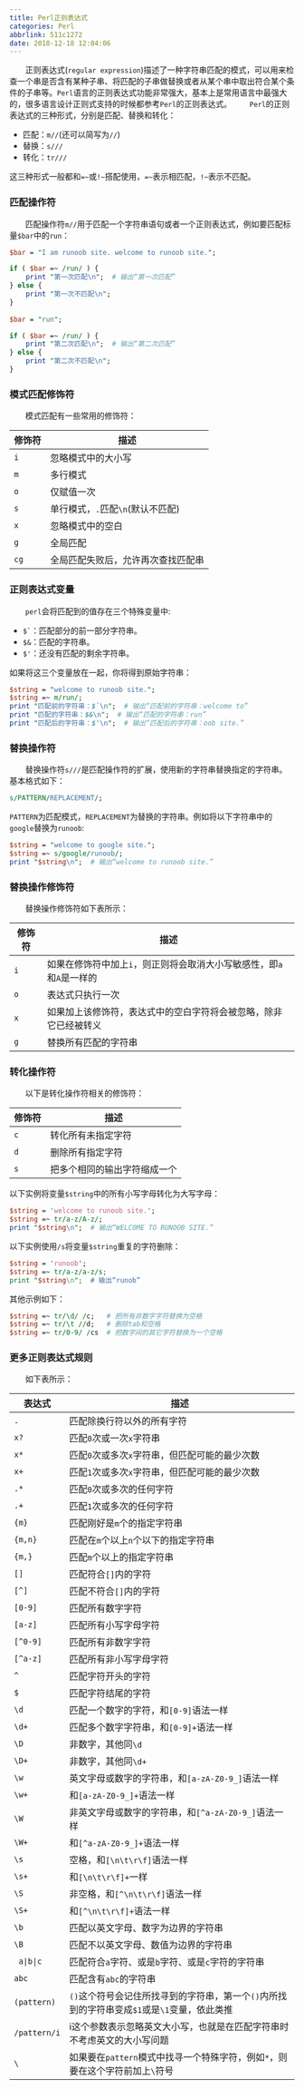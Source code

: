 ```yaml
---
title: Perl正则表达式
categories: Perl
abbrlink: 511c1272
date: 2018-12-18 12:04:06
---
```

&emsp;&emsp;正则表达式(`regular expression`)描述了一种字符串匹配的模式，可以用来检查一个串是否含有某种子串、将匹配的子串做替换或者从某个串中取出符合某个条件的子串等。`Perl`语言的正则表达式功能非常强大，基本上是常用语言中最强大的，很多语言设计正则式支持的时候都参考`Perl`的正则表达式。
&emsp;&emsp;`Perl`的正则表达式的三种形式，分别是匹配、替换和转化：

- 匹配：`m//`(还可以简写为`//`)
- 替换：`s///`
- 转化：`tr///`

这三种形式一般都和`=~`或`!~`搭配使用，`=~`表示相匹配，`!~`表示不匹配。

### 匹配操作符

&emsp;&emsp;匹配操作符`m//`用于匹配一个字符串语句或者一个正则表达式，例如要匹配标量`$bar`中的`run`：

``` perl
$bar = "I am runoob site. welcome to runoob site.";

if ( $bar =~ /run/ ) {
    print "第一次匹配\n";  # 输出“第一次匹配”
} else {
    print "第一次不匹配\n";
}
​
$bar = "run";

if ( $bar =~ /run/ ) {
    print "第二次匹配\n";  # 输出“第二次匹配”
} else {
    print "第二次不匹配\n";
}
```

### 模式匹配修饰符

&emsp;&emsp;模式匹配有一些常用的修饰符：

修饰符 | 描述
------|----
`i`   | 忽略模式中的大小写
`m`   | 多行模式
`o`   | 仅赋值一次
`s`   | 单行模式，`.`匹配`\n`(默认不匹配)
`x`   | 忽略模式中的空白
`g`   | 全局匹配
`cg`  | 全局匹配失败后，允许再次查找匹配串

### 正则表达式变量

&emsp;&emsp;`perl`会将匹配到的值存在三个特殊变量中:

- <code>$\`</code>：匹配部分的前一部分字符串。
- `$&`：匹配的字符串。
- `$'`：还没有匹配的剩余字符串。

如果将这三个变量放在一起，你将得到原始字符串：

``` perl
$string = "welcome to runoob site.";
$string =~ m/run/;
print "匹配前的字符串：$`\n";  # 输出“匹配前的字符串：welcome to”
print "匹配的字符串：$&\n";  # 输出“匹配的字符串：run”
print "匹配后的字符串：$'\n";  # 输出“匹配后的字符串：oob site.”
```

### 替换操作符

&emsp;&emsp;替换操作符`s///`是匹配操作符的扩展，使用新的字符串替换指定的字符串。基本格式如下：

``` perl
s/PATTERN/REPLACEMENT/;
```

`PATTERN`为匹配模式，`REPLACEMENT`为替换的字符串。例如将以下字符串中的`google`替换为`runoob`:

``` perl
$string = "welcome to google site.";
$string =~ s/google/runoob/;
print "$string\n";  # 输出“welcome to runoob site.”
```

### 替换操作修饰符

&emsp;&emsp;替换操作修饰符如下表所示：

修饰符 | 描述
------|-----
`i`   | 如果在修饰符中加上`i`，则正则将会取消大小写敏感性，即`a`和`A`是一样的
`o`   | 表达式只执行一次
`x`   | 如果加上该修饰符，表达式中的空白字符将会被忽略，除非它已经被转义
`g`   | 替换所有匹配的字符串

### 转化操作符

&emsp;&emsp;以下是转化操作符相关的修饰符：

修饰符 | 描述
------|-----
`c`   | 转化所有未指定字符
`d`   | 删除所有指定字符
`s`   | 把多个相同的输出字符缩成一个

以下实例将变量`$string`中的所有小写字母转化为大写字母：

``` perl
$string = 'welcome to runoob site.';
$string =~ tr/a-z/A-z/;
print "$string\n";  # 输出“WELCOME TO RUNOOB SITE.”
```

以下实例使用`/s`将变量`$string`重复的字符删除：

``` perl
$string = 'runoob';
$string =~ tr/a-z/a-z/s;
print "$string\n";  # 输出“runob”
```

其他示例如下：

``` perl
$string =~ tr/\d/ /c;   # 把所有非数字字符替换为空格
$string =~ tr/\t //d;   # 删除tab和空格
$string =~ tr/0-9/ /cs  # 把数字间的其它字符替换为一个空格
```

### 更多正则表达式规则

&emsp;&emsp;如下表所示：

表达式                          | 描述
-------------------------------|-----
`.`                            | 匹配除换行符以外的所有字符
`x?`                           | 匹配`0`次或一次`x`字符串
`x*`                           | 匹配`0`次或多次`x`字符串，但匹配可能的最少次数
`x+`                           | 匹配`1`次或多次`x`字符串，但匹配可能的最少次数
`.*`                           | 匹配`0`次或多次的任何字符
`.+`                           | 匹配`1`次或多次的任何字符
`{m}`                          | 匹配刚好是`m`个的指定字符串
`{m,n}`                        | 匹配在`m`个以上`n`个以下的指定字符串
`{m,}`                         | 匹配`m`个以上的指定字符串
`[]`                           | 匹配符合`[]`内的字符
`[^]`                          | 匹配不符合`[]`内的字符
`[0-9]`                        | 匹配所有数字字符
`[a-z]`                        | 匹配所有小写字母字符
`[^0-9]`                       | 匹配所有非数字字符
`[^a-z]`                       | 匹配所有非小写字母字符
`^`                            | 匹配字符开头的字符
`$`                            | 匹配字符结尾的字符
`\d`                           | 匹配一个数字的字符，和`[0-9]`语法一样
`\d+`                          | 匹配多个数字字符串，和`[0-9]+`语法一样
`\D`                           | 非数字，其他同`\d`
`\D+`                          | 非数字，其他同`\d+`
`\w`                           | 英文字母或数字的字符串，和`[a-zA-Z0-9_]`语法一样
`\w+`                          | 和`[a-zA-Z0-9_]+`语法一样
`\W`                           | 非英文字母或数字的字符串，和`[^a-zA-Z0-9_]`语法一样
`\W+`                          | 和`[^a-zA-Z0-9_]+`语法一样
`\s`                           | 空格，和`[\n\t\r\f]`语法一样
`\s+`                          | 和`[\n\t\r\f]+`一样
`\S`                           | 非空格，和`[^\n\t\r\f]`语法一样
`\S+`                          | 和`[^\n\t\r\f]+`语法一样
`\b`                           | 匹配以英文字母、数字为边界的字符串
`\B`                           | 匹配不以英文字母、数值为边界的字符串
<code> a&#124;b&#124;c </code> | 匹配符合`a`字符、或是`b`字符、或是`c`字符的字符串
`abc`                          | 匹配含有`abc`的字符串
`(pattern)`                    | `()`这个符号会记住所找寻到的字符串，第一个`()`内所找到的字符串变成`$1`或是`\1`变量，依此类推
`/pattern/i`                   | i这个参数表示忽略英文大小写，也就是在匹配字符串时不考虑英文的大小写问题
`\`                            | 如果要在`pattern`模式中找寻一个特殊字符，例如`*`，则要在这个字符前加上`\`符号